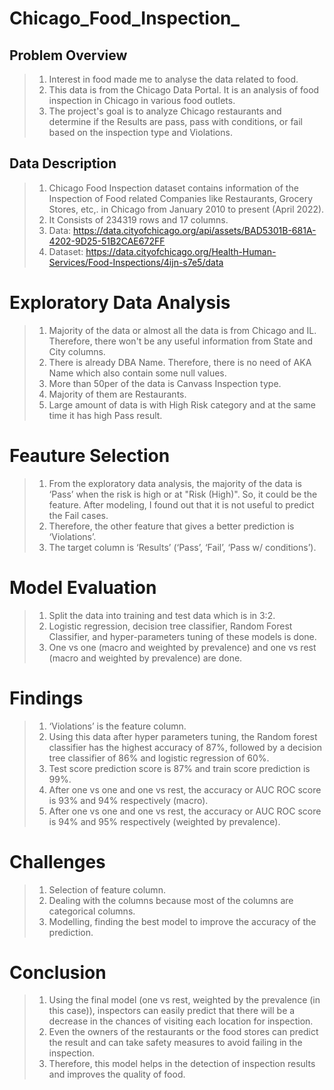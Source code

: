 # Chicago_Food_Inspection_
## Problem Overview
> 1. Interest in food made me to analyse the data related to food.
> 2. This data is from the Chicago Data Portal. It is an analysis of food inspection in Chicago in various food outlets.
> 3. The project's goal is to analyze Chicago restaurants and determine if the Results are pass, pass with conditions, or fail based on the inspection type and Violations.

## Data Description
> 1. Chicago Food Inspection dataset contains information of the Inspection of Food related Companies like Restaurants, Grocery Stores, etc,. in Chicago from January 2010 to present (April 2022).
> 2. It Consists of 234319 rows and 17 columns.
> 3. Data: https://data.cityofchicago.org/api/assets/BAD5301B-681A-4202-9D25-51B2CAE672FF
> 4. Dataset: https://data.cityofchicago.org/Health-Human-Services/Food-Inspections/4ijn-s7e5/data

# Exploratory Data Analysis
> 1. Majority of the data or almost all the data is from Chicago and IL. Therefore, there won't be any useful information from State and City columns.
> 2. There is already DBA Name. Therefore, there is no need of AKA Name which also contain some null values.
> 3. More than 50per of the data is Canvass Inspection type. 
> 4. Majority of them are Restaurants.
> 5. Large amount of data is with High Risk category and at the same time it has high Pass result.

# Feauture Selection
> 1. From the exploratory data analysis, the majority of the data is ‘Pass’ when the risk is high or at "Risk (High)". So, it could be the feature. After modeling, I found out that it is not useful to predict the Fail cases.
> 2. Therefore, the other feature that gives a better prediction is ‘Violations’. 
> 3. The target column is ‘Results’ (‘Pass’, ‘Fail’, ‘Pass w/ conditions’).

# Model Evaluation
> 1. Split the data into training and test data which is in 3:2.
> 2. Logistic regression, decision tree classifier, Random Forest Classifier, and hyper-parameters tuning of these models is done.
> 3. One vs one (macro and weighted by prevalence) and one vs rest (macro and weighted by prevalence) are done.

# Findings
> 1. ‘Violations’ is the feature column.
> 2. Using this data after hyper parameters tuning, the Random forest classifier has the highest accuracy of 87%, followed by a decision tree classifier of 86% and logistic regression of 60%.
> 3. Test score prediction score is 87% and train score prediction is 99%.
> 4. After one vs one and one vs rest, the accuracy or AUC ROC score is 93% and 94% respectively (macro).
> 5. After one vs one and one vs rest, the accuracy or AUC ROC score is 94% and 95% respectively (weighted by prevalence).

# Challenges
> 1. Selection of feature column.
> 2. Dealing with the columns because most of the columns are categorical columns.
> 3. Modelling, finding the best model to improve the accuracy of the prediction.

# Conclusion
> 1. Using the final model (one vs rest, weighted by the prevalence (in this case)), inspectors can easily predict that there will be a decrease in the chances of visiting each location for inspection. 
> 2. Even the owners of the restaurants or the food stores can predict the result and can take safety measures to avoid failing in the inspection. 
> 3. Therefore, this model helps in the detection of inspection results and improves the quality of food.


